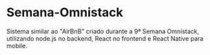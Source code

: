 # Semana-Omnistack
Sistema similar ao "AirBnB" criado durante a 9ª Semana Omnistack, utilizando node.js no backend, React no frontend e React Native para mobile.
